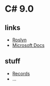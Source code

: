 # C# 9.0 

## links
* [Roslyn](https://github.com/dotnet/roslyn/blob/master/docs/Language%20Feature%20Status.md)
* [Microsoft Docs](https://docs.microsoft.com/de-de/dotnet/csharp/whats-new/csharp-9)

## stuff
* [Records](Records.ipynb)
* ...
